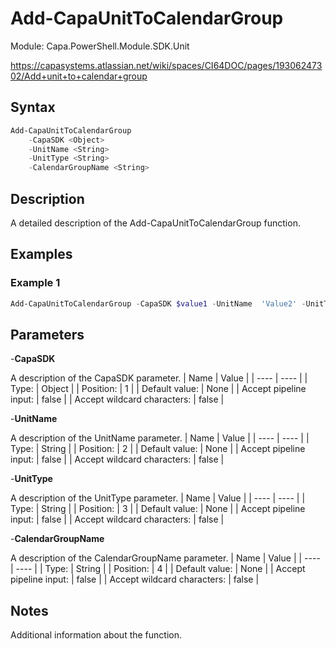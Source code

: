 # Add-CapaUnitToCalendarGroup
Module: Capa.PowerShell.Module.SDK.Unit

https://capasystems.atlassian.net/wiki/spaces/CI64DOC/pages/19306247302/Add+unit+to+calendar+group

## Syntax

```powershell
Add-CapaUnitToCalendarGroup
	-CapaSDK <Object>
	-UnitName <String>
	-UnitType <String>
	-CalendarGroupName <String>
```

## Description

A detailed description of the Add-CapaUnitToCalendarGroup function.

## Examples

### Example 1
```powershell
Add-CapaUnitToCalendarGroup -CapaSDK $value1 -UnitName  'Value2' -UnitType  'Value3' -CalendarGroupName 'Value4'
```
    

## Parameters

-**CapaSDK**

A description of the CapaSDK parameter.
| Name | Value |
| ---- | ---- |
| Type: | Object |
| Position: | 1 | 
| Default value: | None | 
| Accept pipeline input: | false | 
| Accept wildcard characters: | false | 

-**UnitName**

A description of the UnitName  parameter.
| Name | Value |
| ---- | ---- |
| Type: | String |
| Position: | 2 | 
| Default value: | None | 
| Accept pipeline input: | false | 
| Accept wildcard characters: | false | 

-**UnitType**

A description of the UnitType  parameter.
| Name | Value |
| ---- | ---- |
| Type: | String |
| Position: | 3 | 
| Default value: | None | 
| Accept pipeline input: | false | 
| Accept wildcard characters: | false | 

-**CalendarGroupName**

A description of the CalendarGroupName parameter.
| Name | Value |
| ---- | ---- |
| Type: | String |
| Position: | 4 | 
| Default value: | None | 
| Accept pipeline input: | false | 
| Accept wildcard characters: | false | 


## Notes

Additional information about the function.
